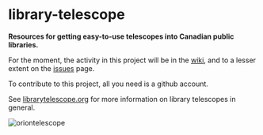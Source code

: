 # library-telescope
**Resources for getting easy-to-use telescopes into Canadian public libraries.**

For the moment, the activity in this project will be in the [wiki](https://github.com/ltp-canada/library-telescope/wiki), and to a lesser extent on the [issues](https://github.com/ltp-canada/library-telescope/issues) page. 

To contribute to this project, all you need is a github account.

See [librarytelescope.org](https://www.librarytelescope.org/) for more information on library telescopes in general.

![oriontelescope](https://user-images.githubusercontent.com/122741267/212773012-9d970067-000e-4f5f-8ad5-ab5e0683f555.png)
